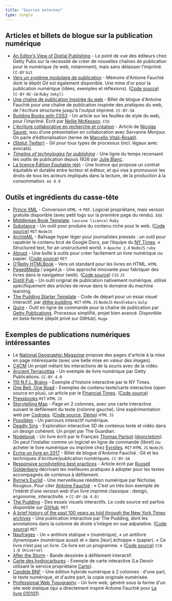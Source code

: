 ```yaml
---
title: "Sources externes"
type: single
---
```


## Articles et billets de blogue sur la publication numérique

- [An Editor’s View of Digital Publishing](http://blogs.getty.edu/iris/an-editors-view-of-digital-publishing/) - Le point de vue des éditeurs chez Getty Pubs sur la nécessité de créer de nouvelles chaînes de publication pour le numérique (le web, notamment), mais sans délaisser l’imprimé. `CC-BY` `Git`
- [Vers un système modulaire de publication](https://memoire.quaternum.net/) - Mémoire d'Antoine Fauchié dont le dépôt Git est également disponible. Une mine d'or pour la publication numérique (idées, exemples et réflexions). ([Code source](https://gitlab.com/antoinentl/systeme-modulaire-de-publication)) `CC-BY-NC-SA` `Ruby` `Jekyll`
- [Une chaîne de publication inspirée du web](https://www.quaternum.net/2017/03/13/une-chaine-de-publication-inspiree-du-web/) - Billet de blogue d'Antoine Fauchié pour une chaîne de publication inspirée des pratiques du web, de l'écriture structurée jusqu'à l'output imprimé. `CC-BY-SA`
- [Building Books with CSS3](alistapart.com/article/building-books-with-css3) - Un article sur les feuilles de style du web, pour l’imprimé. Écrit par [Nellie McKesson](https://alistapart.com/author/nmckesson). `CSS`
- [L'écriture collaborative en recherche et création](http://nicolassauret.net/carnet/2018/03/23/l-ecriture-collaborative-en-recherche-et-creation/) - Article de [Nicolas Sauret](http://nicolassauret.net), issu d’une présentation en collaboration avec Servanne Monjour. On parle d’éditorialisation (terme de [Marcello Vitali-Rosati](http://vitalirosati.com/)).
- [_(Statut Twitter)_](https://twitter.com/antoinentl/status/991317685161152512) - Git pour tous types de processus (incl. légaux avec avocats).
- [_Timeline of technologies for publishing_](http://recherche.julie-blanc.fr/timeline-publishing/) - Une ligne du temps recensant les outils de publication depuis 1926 par [Julie Blanc](http://julie-blanc.fr).
- [La licence Édition Équitable (éé)](https://edition-equitable.org/) - Une licence qui propose un contrat équitable et durable entre lecteur et éditeur, et qui vise à promouvoir les droits de tous les acteurs impliqués dans la lecture, de la production à la consommation. `éé 0.9`

## Outils et ingrédients du casse-tête

- [Prince XML](https://www.princexml.com/) - Conversion `HTML` -> `PDF`. Logiciel propriétaire, mais version gratuite disponible (avec petit logo sur la première page du rendu). `$$$`
- [Middleman Book Template](https://github.com/thegetty/middleman-book-template). `(aucune licence)` `Ruby`
- [Substance](http://substance.io/) - Un outil pour produire du contenu riche pour le web. ([Code source](https://github.com/substance/substance)) `MIT` `NodeJS`
- [ArchieML](http://archieml.org/) - Balisage hyper léger pour journalistes pressés : un outil pour rapatrier le contenu brut de Google Docs, par l’équipe du [NY Times](https://github.com/newsdev). « Structured text,
  for an unstructured world. » `Apache 2.0` `NodeJS` `ruby`
- [Abrupt](https://abrupt.ch/colophon/#outils) - Une boîte à outils pour créer facilement un livre numérique ou papier. ([Code source](https://gitlab.com/cestabrupt/gabarit-abrupt)) `MIT`
- [O’Reilly HTMLBook](http://oreillymedia.github.io/HTMLBook/#_book) - Vers un standard pour les livres en HTML. `HTML`
- [PagedMedia](https://www.pagedmedia.org/) / paged.js - Une approche innovante pour fabriquer des livres dans le navigateur (web). ([Code source](https://gitlab.pagedmedia.org/public)) `CSS` `JS`
- [Distill Pub](https://github.com/distillpub/post--example) - Un outil original de publication nativement numérique, utilisé spécifiquement des articles de revue dans le domaine du machine learning.
- [The Pudding Starter Template](https://github.com/the-pudding/starter) - Code de départ pour un essai visuel interactif, par [@the pudding](https://github.com/the-pudding).  `MIT` `HTML` `JS` `NodeJS` `Handlebars` `Gulp`
- [Quire](https://github.com/gettypubs/quire) - Outil en ligne de commande pour la chaîne de publication par [Getty Publications](http://www.getty.edu/publications/digital/index.html). Processus simplifié, projet bien avancé. Disponible en beta-fermé (dépôt privé sur GitHub). `Hugo` 

## Exemples de publications numériques intéressantes

- Le [National Geographic Magazine](https://www.nationalgeographic.com/magazine/) propose des pages d'article à la mise en page intéressante (avec une belle mise en valeur des images).
- [C4CM](https://c4cm.creativity-class.xyz/en/) Un projet mêlant les interactions de la souris avec de la vidéo.
- [Ancient Terracottas](http://www.getty.edu/publications/terracottas/) - Un exemple de livre numérique par Getty Publications. `CC-BY 4.0`
- [110 N.F.L. Brains](https://www.nytimes.com/interactive/2017/07/25/sports/football/nfl-cte.html) - Exemple d'histoire interactive par le NY Times.
- [One Belt, One Road](https://ig.ft.com/sites/special-reports/one-belt-one-road/) - Exemples de contenu texte/carte interactive (open source en plus), un article par le [Financial Times](https://www.ft.com/). ([Code source](https://github.com/ft-interactive/one-belt-one-road))
- [Pressbooks](https://pressbooks.com/) `MIT` `HTML` `JS`
- [Storytelling Map](https://tympanus.net/codrops/2015/12/16/animated-map-path-for-interactive-storytelling/) - Page en 2 colonnes, avec une carte interactive suivant le défilement du texte (colonne gauche). Une expérimentation web par [Codrops](https://tympanus.net/codrops/). ([Code source](http://tympanus.net/Development/StorytellingMap/StorytellingMap.zip), [Démo](https://tympanus.net/Development/StorytellingMap/)) `HTML` `JS`
- [Possibles](http://possibles.ca/en/) - Un parcours interactif numérique.
- [Deadly Sins](http://digital-deadly-sins.theguardian.com) - Exploration interactive 3D de contenus texte et vidéo dans un design cohérent. Un projet par The Guardian.
- [Nodebook](https://oncletom.io/node.js/) - Un livre écrit par le Français [Thomas Parisot](https://oncletom.io/) ([@oncletom](https://github.com/oncletom)). On peut l’installer comme un logiciel en ligne de commande (libre!) ou acheter le livre numérique ou imprimé chez [Eyrolles](https://www.eyrolles.com/). `MIT` `HTML` `JS` `NodeJS`
- [Écrire un livre en 2017](https://www.quaternum.net/2017/03/07/ecrire-un-livre-en-2017/) - Billet de blogue d'Antoine Fauchié : Git et les techniques d'écriture/publication numériques. `CC-BY-SA`
- [Responsive scrollytelling best practices](https://pudding.cool/process/responsive-scrollytelling/) - Article écrit par [Russell Goldenberg](https://twitter.com/codenberg) décrivant les meilleures pratiques à adopter pour les textes accompagnés de contenus à défilement.
- [Byrne’s Euclid](https://c82.net/euclid/) - Une merveilleuse réédition numérique par Nicholas Rougeux. Pour citer [Antoine Fauchié](https://www.quaternum.net/2019/02/11/une-reedition-numerique/) : « C’est un très bon exemple de l’intérêt d’une version web d’un livre imprimé classique : design, ergonomie, interactivité. » `CC-BY-SA 4.0)`
- [The Pudding](https://pudding.cool/) - Des essais visuels interactifs. Le code source est parfois disponible sur [GitHub](https://github.com/the-pudding). `MIT`
- [A brief history of the past 100 years as told through the New York Times archives](https://pudding.cool/2018/12/brief-history/) - Une publication interactive par The Pudding, dont les annotations dans la colonne de droite s'intègre en vue adpatative. ([Code source](https://github.com/the-pudding/nyt-viz)) `MIT`
- [Naufrages](https://abrupt.ch/beata-raoul/naufrages/) - Un « antilivre statique » (numérique), « un antilivre dynamique» (numérique aussi) et « dans [leur] échoppe » (papier). « Ce livre n’est pas un livre. Ce livre est un programme. » ([Code source](https://gitlab.com/cestabrupt/beata-raoul-naufrages)) `CC0 1.0 Universel`
- [After the Storm](http://www.pbs.org/independentlens/interactive/after-the-storm/#/dear-future-disaster-survivor) - Bande dessinée à défilement interactif.
- [Carte des hydrocarbures](http://www.ledevoir.com/documents/special/16-08_carte-hydrocarbures/index.html) - Exemple de carte interactive (Le Devoir utilisant le service propriétaire [Carto](https://carto.com/)).
- [Candide BNF](https://candide.bnf.fr/livre) - Une édition hybride numérique à 2 colonnes : d'une part, le texte numérique, et d'autre part, la copie originale numérisée.
- [Professional Web Typography](https://prowebtype.com/) - Un livre web, généré sous la forme d'un site web statique (qui a directement inspiré Antoine Fauchié pour [Le livre 010101](https://www.010101book.net/fr/)).
